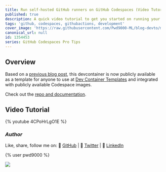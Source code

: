 ```yaml
---
title: Run self-hosted GitHub runners on GitHub Codespaces (Video Tutorial)
published: true
description: A quick video tutorial to get you started on running your self-hosted GitHub Action runners inside of your GitHub Codespaces.
tags: 'github, codespaces, githubactions, development'
cover_image: 'https://raw.githubusercontent.com/Pwd9000-ML/blog-devto/main/posts/2023/GitHub-Codespaces-runner-video/assets/main01.png'
canonical_url: null
id: 1354453
series: GitHub Codespaces Pro Tips
---
```


## Overview

Based on a [previous blog post](https://dev.to/pwd9000/hosting-your-self-hosted-runners-on-github-codespaces-2elc), this devcontainer is now publicly available as a template for anyone to use at [Dev Container Templates](https://containers.dev/templates) and integrated with publicly available Codespace images.

Check out the [repo and documentation](https://bit.ly/3iPYXoL).

## Video Tutorial

{% youtube 4CPoHrLgO1E %}

### _Author_

Like, share, follow me on: :octopus: [GitHub](https://github.com/Pwd9000-ML) | :penguin: [Twitter](https://twitter.com/pwd9000) | :space_invader: [LinkedIn](https://www.linkedin.com/in/marcel-l-61b0a96b/)

{% user pwd9000 %}

<a href="https://www.buymeacoffee.com/pwd9000"><img src="https://img.buymeacoffee.com/button-api/?text=Buy me a coffee&emoji=&slug=pwd9000&button_colour=FFDD00&font_colour=000000&font_family=Cookie&outline_colour=000000&coffee_colour=ffffff"></a>
